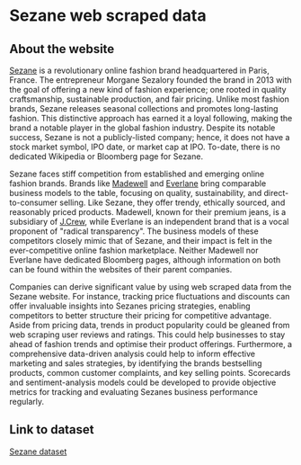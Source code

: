 # Sezane web scraped data 

## About the website

[Sezane](https://www.sezane.com) is a revolutionary online fashion brand headquartered in Paris, France. The entrepreneur Morgane Sezalory founded the brand in 2013 with the goal of offering a new kind of fashion experience; one rooted in quality craftsmanship, sustainable production, and fair pricing. Unlike most fashion brands, Sezane releases seasonal collections and promotes long-lasting fashion. This distinctive approach has earned it a loyal following, making the brand a notable player in the global fashion industry. Despite its notable success, Sezane is not a publicly-listed company; hence, it does not have a stock market symbol, IPO date, or market cap at IPO. To-date, there is no dedicated Wikipedia or Bloomberg page for Sezane.

Sezane faces stiff competition from established and emerging online fashion brands. Brands like [Madewell](https://www.madewell.com/) and [Everlane](https://www.everlane.com) bring comparable business models to the table, focusing on quality, sustainability, and direct-to-consumer selling. Like Sezane, they offer trendy, ethically sourced, and reasonably priced products. Madewell, known for their premium jeans, is a subsidiary of [J.Crew](https://en.wikipedia.org/wiki/J.Crew), while Everlane is an independent brand that is a vocal proponent of "radical transparency". The business models of these competitors closely mimic that of Sezane, and their impact is felt in the ever-competitive online fashion marketplace. Neither Madewell nor Everlane have dedicated Bloomberg pages, although information on both can be found within the websites of their parent companies.

Companies can derive significant value by using web scraped data from the Sezane website. For instance, tracking price fluctuations and discounts can offer invaluable insights into Sezanes pricing strategies, enabling competitors to better structure their pricing for competitive advantage. Aside from pricing data, trends in product popularity could be gleaned from web scraping user reviews and ratings. This could help businesses to stay ahead of fashion trends and optimise their product offerings. Furthermore, a comprehensive data-driven analysis could help to inform effective marketing and sales strategies, by identifying the brands bestselling products, common customer complaints, and key selling points. Scorecards and sentiment-analysis models could be developed to provide objective metrics for tracking and evaluating Sezanes business performance regularly.


## Link to **dataset**

[Sezane dataset](https://www.databoutique.com/buy-data-list-subset/Sezane%20web%20scraped%20data/r/recNtiX8E78Nl9rLJ)
